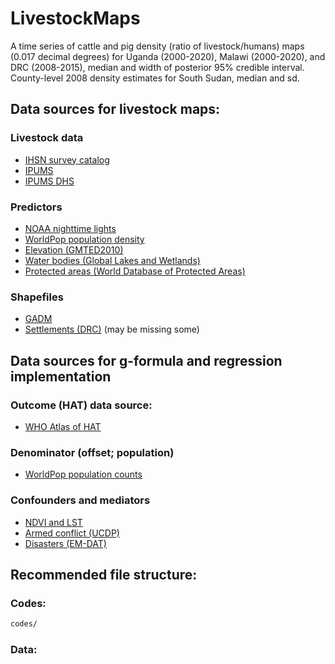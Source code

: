 # LivestockMaps
A time series of cattle and pig density (ratio of livestock/humans) maps (0.017 decimal degrees) for Uganda (2000-2020), Malawi (2000-2020), and DRC (2008-2015), median and width of posterior 95% credible interval. County-level 2008 density estimates for South Sudan, median and sd. 

## Data sources for livestock maps:

### Livestock data
* [IHSN survey catalog](https://catalog.ihsn.org/catalog)
* [IPUMS](https://ipums.org)
* [IPUMS DHS](https://www.idhsdata.org/idhs/)

### Predictors
* [NOAA nighttime lights](https://www.worldpop.org/geodata/listing?id=75)
* [WorldPop population density](https://ngdc.noaa.gov/eog/dmsp/downloadV4composites.html)
* [Elevation (GMTED2010)](https://www.usgs.gov/centers/eros/science/usgs-eros-archive-digital-elevation-global-multi-resolution-terrain-elevation?qt-science_center_objects=0#qt-science_center_objects)
* [Water bodies (Global Lakes and Wetlands)](https://www.worldwildlife.org/pages/global-lakes-and-wetlands-database)
* [Protected areas (World Database of Protected Areas)](https://www.protectedplanet.net/en)

### Shapefiles
* [GADM](https://gadm.org/download_country_v3.html)
* [Settlements (DRC)](https://cod-data.forest-atlas.org/datasets/eaa138a4908b4d1588e6ba3d21ea5698_0/data)
(may be missing some)

## Data sources for g-formula and regression implementation

### Outcome (HAT) data source:
* [WHO Atlas of HAT](https://www.who.int/trypanosomiasis_african/country/foci_AFRO/en/)

### Denominator (offset; population)
* [WorldPop population counts](https://www.worldpop.org/project/categories?id=3)

### Confounders and mediators
* [NDVI and LST](https://ladsweb.modaps.eosdis.nasa.gov)
* [Armed conflict (UCDP)](https://ucdp.uu.se)
* [Disasters (EM-DAT)](https://www.emdat.be)

## Recommended file structure:
### Codes:
```bash
codes/
```
### Data:
